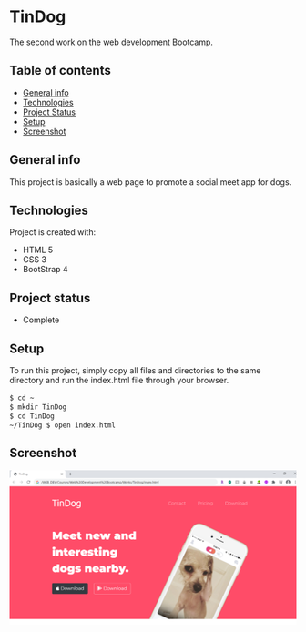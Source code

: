 # TinDog
The second work on the web development Bootcamp.

## Table of contents
* [General info](#general-info)
* [Technologies](#technologies)
* [Project Status](#project-status)
* [Setup](#setup)
* [Screenshot](#screenshot)

## General info
This project is basically a web page to promote a social meet app for dogs.
	
## Technologies
Project is created with:
* HTML 5
* CSS 3
* BootStrap 4

## Project status
* Complete
	
## Setup
To run this project, simply copy all files and directories to the same directory and run the index.html file through your browser.

```
$ cd ~
$ mkdir TinDog
$ cd TinDog
~/TinDog $ open index.html
```

## Screenshot
![Alt text](/images/TinDog-screenShot.png?raw=true "NewsletterSignup")

